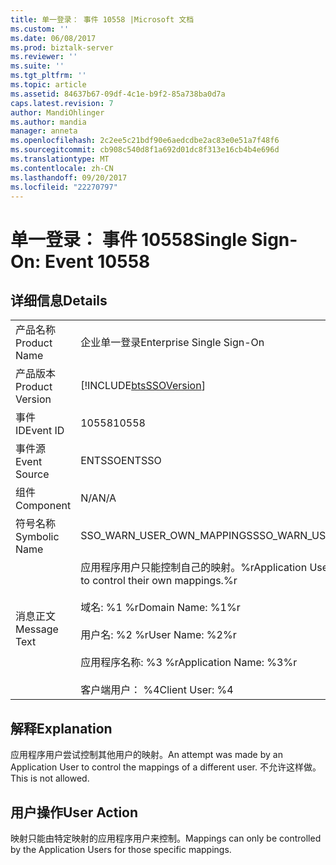 ```yaml
---
title: 单一登录： 事件 10558 |Microsoft 文档
ms.custom: ''
ms.date: 06/08/2017
ms.prod: biztalk-server
ms.reviewer: ''
ms.suite: ''
ms.tgt_pltfrm: ''
ms.topic: article
ms.assetid: 84637b67-09df-4c1e-b9f2-85a738ba0d7a
caps.latest.revision: 7
author: MandiOhlinger
ms.author: mandia
manager: anneta
ms.openlocfilehash: 2c2ee5c21bdf90e6aedcdbe2ac83e0e51a7f48f6
ms.sourcegitcommit: cb908c540d8f1a692d01dc8f313e16cb4b4e696d
ms.translationtype: MT
ms.contentlocale: zh-CN
ms.lasthandoff: 09/20/2017
ms.locfileid: "22270797"
---
```

# <a name="single-sign-on-event-10558"></a><span data-ttu-id="77e76-102">单一登录： 事件 10558</span><span class="sxs-lookup"><span data-stu-id="77e76-102">Single Sign-On: Event 10558</span></span>
## <a name="details"></a><span data-ttu-id="77e76-103">详细信息</span><span class="sxs-lookup"><span data-stu-id="77e76-103">Details</span></span>  
  
|||  
|-|-|  
|<span data-ttu-id="77e76-104">产品名称</span><span class="sxs-lookup"><span data-stu-id="77e76-104">Product Name</span></span>|<span data-ttu-id="77e76-105">企业单一登录</span><span class="sxs-lookup"><span data-stu-id="77e76-105">Enterprise Single Sign-On</span></span>|  
|<span data-ttu-id="77e76-106">产品版本</span><span class="sxs-lookup"><span data-stu-id="77e76-106">Product Version</span></span>|[!INCLUDE[btsSSOVersion](../includes/btsssoversion-md.md)]|  
|<span data-ttu-id="77e76-107">事件 ID</span><span class="sxs-lookup"><span data-stu-id="77e76-107">Event ID</span></span>|<span data-ttu-id="77e76-108">10558</span><span class="sxs-lookup"><span data-stu-id="77e76-108">10558</span></span>|  
|<span data-ttu-id="77e76-109">事件源</span><span class="sxs-lookup"><span data-stu-id="77e76-109">Event Source</span></span>|<span data-ttu-id="77e76-110">ENTSSO</span><span class="sxs-lookup"><span data-stu-id="77e76-110">ENTSSO</span></span>|  
|<span data-ttu-id="77e76-111">组件</span><span class="sxs-lookup"><span data-stu-id="77e76-111">Component</span></span>|<span data-ttu-id="77e76-112">N/A</span><span class="sxs-lookup"><span data-stu-id="77e76-112">N/A</span></span>|  
|<span data-ttu-id="77e76-113">符号名称</span><span class="sxs-lookup"><span data-stu-id="77e76-113">Symbolic Name</span></span>|<span data-ttu-id="77e76-114">SSO_WARN_USER_OWN_MAPPINGS</span><span class="sxs-lookup"><span data-stu-id="77e76-114">SSO_WARN_USER_OWN_MAPPINGS</span></span>|  
|<span data-ttu-id="77e76-115">消息正文</span><span class="sxs-lookup"><span data-stu-id="77e76-115">Message Text</span></span>|<span data-ttu-id="77e76-116">应用程序用户只能控制自己的映射。%r</span><span class="sxs-lookup"><span data-stu-id="77e76-116">Application Users are only allowed to control their own mappings.%r</span></span><br /><br /> <span data-ttu-id="77e76-117">域名: %1 %r</span><span class="sxs-lookup"><span data-stu-id="77e76-117">Domain Name: %1%r</span></span><br /><br /> <span data-ttu-id="77e76-118">用户名: %2 %r</span><span class="sxs-lookup"><span data-stu-id="77e76-118">User Name: %2%r</span></span><br /><br /> <span data-ttu-id="77e76-119">应用程序名称: %3 %r</span><span class="sxs-lookup"><span data-stu-id="77e76-119">Application Name: %3%r</span></span><br /><br /> <span data-ttu-id="77e76-120">客户端用户： %4</span><span class="sxs-lookup"><span data-stu-id="77e76-120">Client User: %4</span></span>|  
  
## <a name="explanation"></a><span data-ttu-id="77e76-121">解释</span><span class="sxs-lookup"><span data-stu-id="77e76-121">Explanation</span></span>  
 <span data-ttu-id="77e76-122">应用程序用户尝试控制其他用户的映射。</span><span class="sxs-lookup"><span data-stu-id="77e76-122">An attempt was made by an Application User to control the mappings of a different user.</span></span> <span data-ttu-id="77e76-123">不允许这样做。</span><span class="sxs-lookup"><span data-stu-id="77e76-123">This is not allowed.</span></span>  
  
## <a name="user-action"></a><span data-ttu-id="77e76-124">用户操作</span><span class="sxs-lookup"><span data-stu-id="77e76-124">User Action</span></span>  
 <span data-ttu-id="77e76-125">映射只能由特定映射的应用程序用户来控制。</span><span class="sxs-lookup"><span data-stu-id="77e76-125">Mappings can only be controlled by the Application Users for those specific mappings.</span></span>
